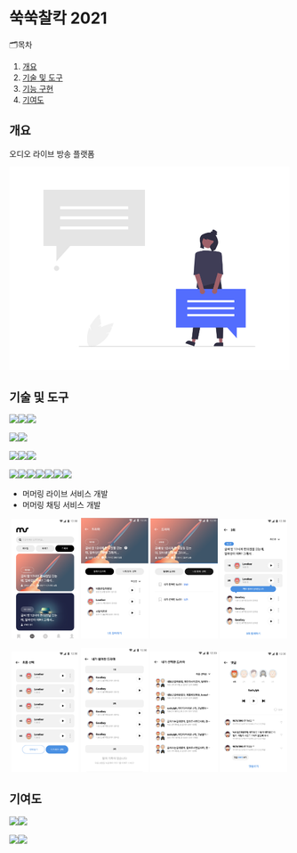 # 쑥쑥찰칵 2021
🗂목차
  1. [개요](https://github.com/chani01/portfolio_info/blob/main/murmuring3.0.md#%EA%B0%9C%EC%9A%94)<br>
  2. [기술 및 도구](https://github.com/chani01/portfolio_info/blob/main/murmuring3_0.md#%EA%B8%B0%EC%88%A0-%EB%B0%8F-%EB%8F%84%EA%B5%AC)<br>
  3. [기능 구현](https://github.com/chani01/portfolio_info/blob/main/murmuring3_0.md#%EA%B8%B0%EB%8A%A5-%EA%B5%AC%ED%98%84)<br>
  4. [기여도](https://github.com/chani01/portfolio_info/blob/main/murmuring3_0.md#%EA%B8%B0%EC%97%AC%EB%8F%84)<br>
 
## 개요
오디오 라이브 방송 플랫폼

![image](https://github.com/chani01/portfolio_info/blob/main/images/murmuring/3.0/mmr_relay_cover.png)

## 기술 및 도구
<img src="https://img.shields.io/badge/Language-%23121011?style=for-the-badge"><img src="https://img.shields.io/badge/kotlin-%237F52FF.svg?style=for-the-badge&logo=kotlin&logoColor=white"><img src="https://img.shields.io/badge/java-%23ED8B00.svg?style=for-the-badge&logo=openjdk&logoColor=white">

<img src="https://img.shields.io/badge/ide-%23121011?style=for-the-badge"><img src="https://img.shields.io/badge/Android%20Studio-3DDC84.svg?style=for-the-badge&logo=android-studio&logoColor=white">

<img src="https://img.shields.io/badge/database-%23121011?style=for-the-badge"><img src="https://img.shields.io/badge/sqlite-%2307405e.svg?style=for-the-badge&logo=sqlite&logoColor=white"><img src="https://img.shields.io/badge/Realm-39477F?style=for-the-badge&logo=realm&logoColor=white">


<img src="https://img.shields.io/badge/Tools-%23121011?style=for-the-badge"><img src="https://img.shields.io/badge/firebase-%23039BE5.svg?style=for-the-badge&logo=firebase"><img src="https://img.shields.io/badge/git-%23F05033.svg?style=for-the-badge&logo=git&logoColor=white"><img src="https://img.shields.io/badge/Slack-4A154B?style=for-the-badge&logo=slack&logoColor=white"><img src="https://img.shields.io/badge/figma-%23F24E1E.svg?style=for-the-badge&logo=figma&logoColor=white"><img src="https://img.shields.io/badge/datadog-%23632CA6.svg?style=for-the-badge&logo=datadog&logoColor=white"><img src="https://img.shields.io/badge/Notion-%23000000.svg?style=for-the-badge&logo=notion&logoColor=white">

- 머머링 라이브 서비스 개발
- 머머링 채팅 서비스 개발

<p align="center"> <img src = "https://github.com/chani01/portfolio_info/blob/main/images/murmuring/3.0/mmr_relay1.png" width="24%">  <img src = "https://github.com/chani01/portfolio_info/blob/main/images/murmuring/3.0/mmr_relay2.png" width="24%">  <img src = "https://github.com/chani01/portfolio_info/blob/main/images/murmuring/3.0/mmr_relay3.png" width="24%">  <img src = "https://github.com/chani01/portfolio_info/blob/main/images/murmuring/3.0/mmr_relay4.png" width="24%"> </p>
<p align="center"> <img src = "https://github.com/chani01/portfolio_info/blob/main/images/murmuring/3.0/mmr_relay5.png" width="24%">  <img src = "https://github.com/chani01/portfolio_info/blob/main/images/murmuring/3.0/mmr_relay6.png" width="24%">  <img src = "https://github.com/chani01/portfolio_info/blob/main/images/murmuring/3.0/mmr_relay7.png" width="24%"> <img src = "https://github.com/chani01/portfolio_info/blob/main/images/murmuring/3.0/mmr_relay8.png" width="24%"> </p>

## 기여도
<img src="https://img.shields.io/badge/dev-%23121011?style=for-the-badge"><img src="https://img.shields.io/badge/100-515151?style=for-the-badge">

<img src="https://img.shields.io/badge/Planning-%23121011?style=for-the-badge"><img src="https://img.shields.io/badge/50-515151?style=for-the-badge">
